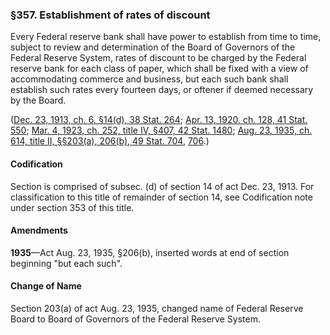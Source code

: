 ### §357. Establishment of rates of discount ###

Every Federal reserve bank shall have power to establish from time to time, subject to review and determination of the Board of Governors of the Federal Reserve System, rates of discount to be charged by the Federal reserve bank for each class of paper, which shall be fixed with a view of accommodating commerce and business, but each such bank shall establish such rates every fourteen days, or oftener if deemed necessary by the Board.

([Dec. 23, 1913, ch. 6, §14(d), 38 Stat. 264](/statviewer.htm?volume=38&page=264); [Apr. 13, 1920, ch. 128, 41 Stat. 550](/statviewer.htm?volume=41&page=550); [Mar. 4, 1923, ch. 252, title IV, §407, 42 Stat. 1480](/statviewer.htm?volume=42&page=1480); [Aug. 23, 1935, ch. 614, title II, §§203(a), 206(b), 49 Stat. 704](/statviewer.htm?volume=49&page=704), [706](/statviewer.htm?volume=49&page=706).)

#### Codification ####

Section is comprised of subsec. (d) of section 14 of act Dec. 23, 1913. For classification to this title of remainder of section 14, see Codification note under section 353 of this title.

#### Amendments ####

**1935**—Act Aug. 23, 1935, §206(b), inserted words at end of section beginning "but each such".

#### Change of Name ####

Section 203(a) of act Aug. 23, 1935, changed name of Federal Reserve Board to Board of Governors of the Federal Reserve System.